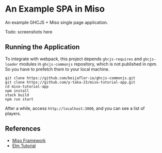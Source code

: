 An Example SPA in Miso
=======================

An example GHCJS + Miso single page application.

Todo: screenshots here

Running the Application
-----------------------

To integrate with webpack, this project depends
`ghcjs-requires` and `ghcjs-loader` modules in `ghcjs-commonjs` repository,
which is not published in npm.
So you have to prefetch them to your local machine.

```console
git clone https://github.com/beijaflor-io/ghcjs-commonjs.git
git clone https://github.com/y-taka-23/miso-tutorial-app.git
cd miso-tutorial-app
npm install
stack build
npm run start
```

After a while, access `http://localhost:3000`,
and you can see a list of players.

References
----------

* [Miso Framework](https://github.com/dmjio/miso)
* [Elm Tutorial](https://www.gitbook.com/book/sporto/elm-tutorial/details)
